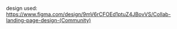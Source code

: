 design used: https://www.figma.com/design/9mV6rCFOEd1ptuZ4JBovVS/Collab-landing-page-design-(Community)